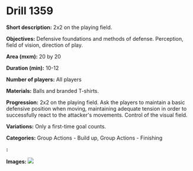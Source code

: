 # Drill 1359

**Short description:**
2x2 on the playing field.

**Objectives:**
Defensive foundations and methods of defense. Perception, field of vision, direction of play.

**Area (mxm):**
20 by 20

**Duration (min):**
10-12

**Number of players:**
All players

**Materials:**
Balls and branded T-shirts.

**Progression:**
2x2 on the playing field. Ask the players to maintain a basic defensive position when moving, maintaining adequate tension in order to successfully react to the attacker's movements. Control of the visual field.

**Variations:**
Only a first-time goal counts.

**Categories:**
Group Actions - Build up, Group Actions - Finishing

**:**


**Images:**
![](https://www.coachingfutsal.com/\images\a96a442a-880c-4bad-97db-0be8f78dd427_163.png)

